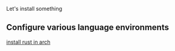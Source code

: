Let's install something

## Configure various language environments

[install rust in arch](./rust_install.sh)
